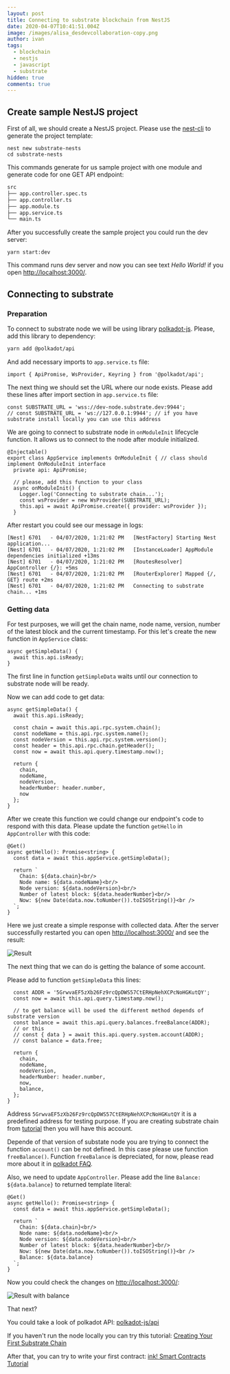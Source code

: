 ```yaml
---
layout: post
title: Connecting to substrate blockchain from NestJS
date: 2020-04-07T10:41:51.004Z
image: /images/alisa_desdevcollaboration-copy.png
author: ivan
tags:
  - blockchain
  - nestjs
  - javascript
  - substrate
hidden: true
comments: true
---
```



## Create sample NestJS project

First of all, we should create a NestJS project.
Please use the [nest-cli](https://github.com/nestjs/nest-cli) to generate the project template:

```
nest new substrate-nests
cd substrate-nests
```

This commands generate for us sample project with one module and generate code for one GET API endpoint:

```sh
src
├── app.controller.spec.ts
├── app.controller.ts
├── app.module.ts
├── app.service.ts
└── main.ts
```

After you successfully create the sample project you could run the dev server:

```
yarn start:dev
```

This command runs dev server and now you can see text *Hello World!* if you open [http://localhost:3000/](http://localhost:3000/).

## Connecting to substrate

### Preparation

To connect to substrate node we will be using library [polkadot-js](https://github.com/polkadot-js).
Please, add this library to dependency:

```sh
yarn add @polkadot/api
```

And add necessary imports to `app.service.ts` file:

```
import { ApiPromise, WsProvider, Keyring } from '@polkadot/api';
```

The next thing we should set the URL where our node exists.
Please add these lines after import section in `app.service.ts` file:

```
const SUBSTRATE_URL = 'wss://dev-node.substrate.dev:9944';
// const SUBSTRATE_URL = 'ws://127.0.0.1:9944'; // if you have substrate install locally you can use this address
```

We are going to connect to substrate node in `onModuleInit` lifecycle function. It allows us to connect to the node after module initialized.

```
@Injectable()
export class AppService implements OnModuleInit { // class should implement OnModuleInit interface
  private api: ApiPromise;

  // please, add this function to your class
  async onModuleInit() {
    Logger.log('Connecting to substrate chain...');
    const wsProvider = new WsProvider(SUBSTRATE_URL);
    this.api = await ApiPromise.create({ provider: wsProvider });
  }
```

After restart you could see our message in logs:

```
[Nest] 6701   - 04/07/2020, 1:21:02 PM   [NestFactory] Starting Nest application...
[Nest] 6701   - 04/07/2020, 1:21:02 PM   [InstanceLoader] AppModule dependencies initialized +13ms
[Nest] 6701   - 04/07/2020, 1:21:02 PM   [RoutesResolver] AppController {/}: +5ms
[Nest] 6701   - 04/07/2020, 1:21:02 PM   [RouterExplorer] Mapped {/, GET} route +2ms
[Nest] 6701   - 04/07/2020, 1:21:02 PM   Connecting to substrate chain... +1ms
```

### Getting data

For test purposes, we will get the chain name, node name, version, number of the latest block and the current timestamp.
For this let's create the new function in `AppService` class:

```
async getSimpleData() {
  await this.api.isReady;
}
```

The first line in function `getSimpleData` waits until our connection to substrate node will be ready.

Now we can add code to get data:

```
async getSimpleData() {
  await this.api.isReady;

  const chain = await this.api.rpc.system.chain();
  const nodeName = this.api.rpc.system.name();
  const nodeVersion = this.api.rpc.system.version();
  const header = this.api.rpc.chain.getHeader();
  const now = await this.api.query.timestamp.now();

  return {
    chain,
    nodeName,
    nodeVersion,
    headerNumber: header.number,
    now
  };
}
```

After we create this function we could change our endpoint's code to respond with this data.
Please update the function `getHello` in `AppController` with this code:

```
@Get()
async getHello(): Promise<string> {
  const data = await this.appService.getSimpleData();

  return `
    Chain: ${data.chain}<br/>
    Node name: ${data.nodeName}<br/>
    Node version: ${data.nodeVersion}<br/>
    Number of latest block: ${data.headerNumber}<br/>
    Now: ${new Date(data.now.toNumber()).toISOString()}<br />
  `;
}
```

Here we just create a simple response with collected data.
After the server successfully restarted you can open [http://localhost:3000/](http://localhost:3000/) and see the result:

![Result](/images/connect-to-substrate-nestjs/result.png)


The next thing that we can do is getting the balance of some account.

Please add to function `getSimpleData` this lines:

```
  const ADDR = '5GrwvaEF5zXb26Fz9rcQpDWS57CtERHpNehXCPcNoHGKutQY';
  const now = await this.api.query.timestamp.now();

  // to get balance will be used the different method depends of substrate version
  const balance = await this.api.query.balances.freeBalance(ADDR);
  // or this
  // const { data } = await this.api.query.system.account(ADDR);
  // const balance = data.free;
  
  return {
    chain,
    nodeName,
    nodeVersion,
    headerNumber: header.number,
    now,
    balance,
  };
}
```

Address `5GrwvaEF5zXb26Fz9rcQpDWS57CtERHpNehXCPcNoHGKutQY` it is a predefined address for testing purpose.
If you are creating substrate chain from [tutorial](https://substrate.dev/docs/en/tutorials/creating-your-first-substrate-chain/) then you will have this account.

Depende of that version of substate node you are trying to connect the function `account()` can be not defined.
In this case please use function `freeBalance()`. 
Function `freeBalance` is depreciated, for now, please read more about it in [polkadot FAQ](https://polkadot.js.org/api/start/FAQ.html#my-chain-does-not-support-system-account-queries).

Also, we need to update `AppController`. Please add the line `Balance: ${data.balance}` to returned template literal:

```
@Get()
async getHello(): Promise<string> {
  const data = await this.appService.getSimpleData();

  return `
    Chain: ${data.chain}<br/>
    Node name: ${data.nodeName}<br/>
    Node version: ${data.nodeVersion}<br/>
    Number of latest block: ${data.headerNumber}<br/>
    Now: ${new Date(data.now.toNumber()).toISOString()}<br />
    Balance: ${data.balance}
  `;
}
```


Now you could check the changes on [http://localhost:3000/](http://localhost:3000/):

![Result with balance](/images/connect-to-substrate-nestjs/result2.png)

That next?

You could take a look of polkadot API: [polkadot-js/api](https://polkadot.js.org/api/start/)

If you haven't run the node locally you can try this tutorial: [Creating Your First Substrate Chain](https://substrate.dev/docs/en/tutorials/creating-your-first-substrate-chain/)

After that, you can try to write your first contract: [ink! Smart Contracts Tutorial](https://substrate.dev/substrate-contracts-workshop/#/)
